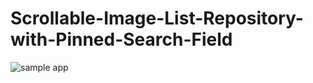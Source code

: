 ﻿# Scrollable-Image-List-Repository-with-Pinned-Search-Field
![sample app](https://github.com/Mohamad-Tarek-Hendi/Scrollable-Image-List-Repository-with-Pinned-Search-Field/assets/67543789/5e85b710-b50c-45ad-a858-a5ea36157679)
